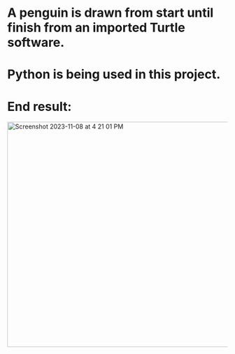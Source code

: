 # A penguin is drawn from start until finish from an imported Turtle software. 
# Python is being used in this project.
# End result:
<img width="516" alt="Screenshot 2023-11-08 at 4 21 01 PM" src="https://github.com/merrysutijono/Cute-Penguin/assets/68658448/d6a28d9f-d36e-467a-9c93-b21040e04b09">
